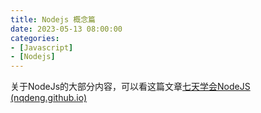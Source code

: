 ```yaml
---
title: Nodejs 概念篇
date: 2023-05-13 08:00:00
categories: 
- [Javascript]
- [Nodejs]
---
```




关于NodeJs的大部分内容，可以看这篇文章[七天学会NodeJS (nqdeng.github.io)](https://nqdeng.github.io/7-days-nodejs/#1)



